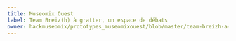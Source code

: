 ```yaml
---
title: Museomix Ouest
label: Team Breiz(h) à gratter, un espace de débats
owner: hackmuseomix/prototypes_museomixouest/blob/master/team-breizh-a-gratter.md
---
```

